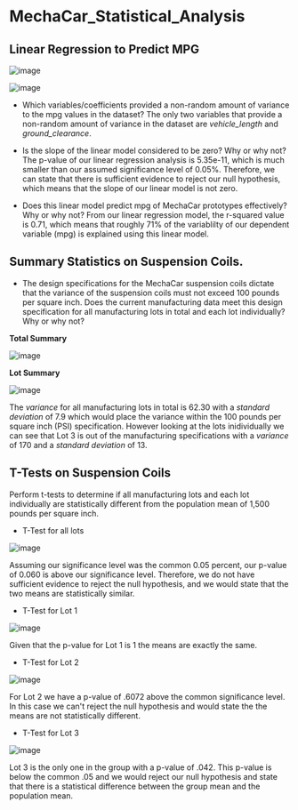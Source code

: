 # MechaCar_Statistical_Analysis

## Linear Regression to Predict MPG

![image](https://user-images.githubusercontent.com/104289098/184464331-e163e72e-4dcd-4527-aedd-ae9a7a5a7db7.png)

![image](https://user-images.githubusercontent.com/104289098/184464362-5ee5828b-b1ec-425c-bac5-0eb36de3fcce.png)

- Which variables/coefficients provided a non-random amount of variance to the mpg values in the dataset?
The only two variables that provide a non-random amount of variance in the dataset are *vehicle_length* and *ground_clearance*.

- Is the slope of the linear model considered to be zero? Why or why not?
The p-value of our linear regression analysis is 5.35e-11, which is much smaller than our assumed significance level of 0.05%. Therefore, we can state that there is sufficient evidence to reject our null hypothesis, which means that the slope of our linear model is not zero.

- Does this linear model predict mpg of MechaCar prototypes effectively? Why or why not?
From our linear regression model, the r-squared value is 0.71, which means that roughly 71% of the variablilty of our dependent variable (mpg) is explained using this linear model. 

## Summary Statistics on Suspension Coils.
- The design specifications for the MechaCar suspension coils dictate that the variance of the suspension coils must not exceed 100 pounds per square inch. Does the current manufacturing data meet this design specification for all manufacturing lots in total and each lot individually? Why or why not?

**Total Summary**

![image](https://user-images.githubusercontent.com/104289098/184507147-1940f296-9500-42d3-bc70-a1cbc5eaac93.png)

**Lot Summary**

![image](https://user-images.githubusercontent.com/104289098/184507170-38036e95-bae7-4610-8536-843f4fa7d0a4.png)

 The *variance* for all manufacturing lots in total is 62.30 with a *standard deviation* of 7.9 which would place the variance within the 100 pounds per square inch (PSI) specification. However looking at the lots inidividually we can see that Lot 3 is out of the manufacturing specifications  with a *variance* of 170 and a *standard deviation* of 13. 

## T-Tests on Suspension Coils
Perform t-tests to determine if all manufacturing lots and each lot individually are statistically different from the population mean of 1,500 pounds per square inch.

- T-Test for all lots

![image](https://user-images.githubusercontent.com/104289098/184518393-cfae6727-99a2-44de-81e1-f06a085fc961.png)

Assuming our significance level was the common 0.05 percent, our p-value of 0.060 is above our significance level. Therefore, we do not have sufficient evidence to reject the null hypothesis, and we would state that the two means are statistically similar.

- T-Test for Lot 1

![image](https://user-images.githubusercontent.com/104289098/184518414-33bdd764-e18c-4245-a7c7-4d51e7882950.png)

Given that the p-value for Lot 1 is 1 the means are exactly the same.

- T-Test for Lot 2

![image](https://user-images.githubusercontent.com/104289098/184518421-7cb6afd1-f095-4e0c-b5ff-36e37ddd8a4f.png)

For Lot 2 we have a p-value of .6072 above the common significance level. In this case we can't reject the null hypothesis and would state the the means are not statistically different.

- T-Test for Lot 3

![image](https://user-images.githubusercontent.com/104289098/184518427-f9088c90-887a-49ef-a683-f555d57109c0.png)

Lot 3 is the only one in the group with a p-value of .042. This p-value is below the common .05 and we would reject our null hypothesis and state that there is a statistical difference between the group mean and the population mean.

